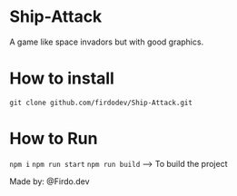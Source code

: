 # Ship-Attack

A game like space invadors but with good graphics.

# How to install
`git clone github.com/firdodev/Ship-Attack.git`

# How to Run

`npm i`
`npm run start`
`npm run build` --> To build the project




Made by: @Firdo.dev
